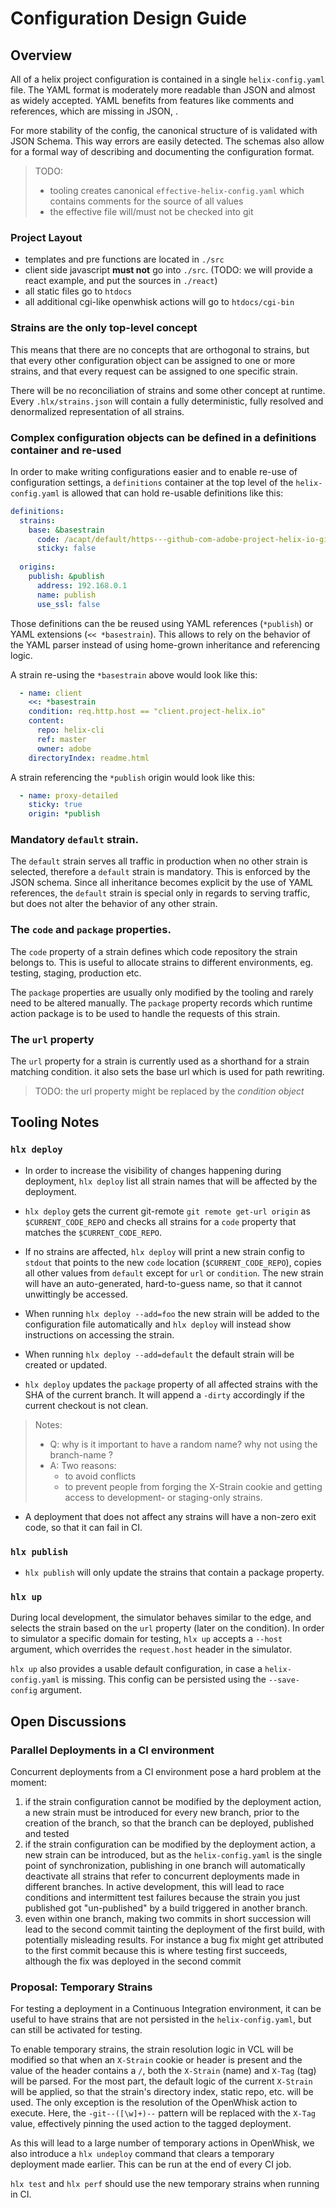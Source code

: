 # Configuration Design Guide

## Overview

All of a helix project configuration is contained in a single `helix-config.yaml` file. The YAML format is moderately more readable than JSON and almost as widely accepted. YAML benefits from features like comments and references, which are missing in JSON, .

For more stability of the config, the canonical structure of is validated with JSON Schema. This way errors are easily detected. The schemas also allow for a formal way of describing and documenting the configuration format. 

> TODO: 
> - tooling creates canonical `effective-helix-config.yaml` which contains comments for the source of all values
> - the effective file will/must not be checked into git

### Project Layout

- templates and pre functions are located in `./src`
- client side javascript **must not** go into `./src`. (TODO: we will provide a react example, and put the sources in `./react`)
- all static files go to `htdocs`
- all additional cgi-like openwhisk actions will go to `htdocs/cgi-bin`

### Strains are the only top-level concept

This means that there are no concepts that are orthogonal to strains, but that every other configuration object can be assigned to one or more strains, and that every request can be assigned to one specific strain.

There will be no reconciliation of strains and some other concept at runtime. Every `.hlx/strains.json` will contain a fully deterministic, fully resolved and denormalized representation of all strains.

### Complex configuration objects can be defined in a definitions container and re-used

In order to make writing configurations easier and to enable re-use of configuration settings, a `definitions` container at the top level of the `helix-config.yaml` is allowed that can hold re-usable definitions like this:

```yaml
definitions:
  strains:
    base: &basestrain
      code: /acapt/default/https---github-com-adobe-project-helix-io-git--master--
      sticky: false
    
  origins:
    publish: &publish
      address: 192.168.0.1
      name: publish
      use_ssl: false
```

Those definitions can the be reused using YAML references (`*publish`) or YAML extensions (`<< *basestrain`). This allows to rely on the behavior of the YAML parser instead of using home-grown inheritance and referencing logic.

A strain re-using the `*basestrain` above would look like this:

```yaml
  - name: client
    <<: *basestrain
    condition: req.http.host == "client.project-helix.io"
    content:
      repo: helix-cli
      ref: master
      owner: adobe
    directoryIndex: readme.html
```

A strain referencing the `*publish` origin would look like this:
```yaml
  - name: proxy-detailed
    sticky: true
    origin: *publish
```

### Mandatory `default` strain. 

The `default` strain serves all traffic in production when no other strain is selected, therefore a `default` strain is mandatory. This is enforced by the JSON schema. Since all inheritance becomes explicit by the use of YAML references, the `default` strain is special only in regards to serving traffic, but does not alter the behavior of any other strain.

### The `code` and `package` properties.

The `code` property of a strain defines which code repository the strain belongs to. This is useful to allocate strains to different environments, eg. testing, staging, production etc.

The `package` properties are usually only modified by the tooling and rarely need to be altered manually. The `package` property records which runtime action package is to be used to handle the requests of this strain.

### The `url` property

The `url` property for a strain is currently used as a shorthand for a strain matching condition. it also sets the base url which is used for path rewriting. 

> TODO: the url property might be replaced by the _condition object_ 
 
 
## Tooling Notes

### `hlx deploy`

- In order to increase the visibility of changes happening during deployment, `hlx deploy` list all strain names that will be affected by the deployment.

- `hlx deploy` gets the current git-remote `git remote get-url origin` as `$CURRENT_CODE_REPO` and checks all strains for a `code` property that matches the `$CURRENT_CODE_REPO`.

- If no strains are affected, `hlx deploy` will print a new strain config to `stdout` that points to the new `code` location (`$CURRENT_CODE_REPO`), copies all other values from `default` except for `url` or `condition`. The new strain will have an auto-generated, hard-to-guess name, so that it cannot unwittingly be accessed.

- When running `hlx deploy --add=foo` the new strain will be added to the configuration file automatically and `hlx deploy` will instead show instructions on accessing the strain.

- When running `hlx deploy --add=default` the default strain will be created or updated.

- `hlx deploy` updates the `package` property of all affected strains with the SHA of the current branch. It will append a `-dirty` accordingly if the current checkout is not clean.

> Notes:
> - Q: why is it important to have a random name? why not using the branch-name ?
> - A: Two reasons:
>      - to avoid conflicts
>      - to prevent people from forging the X-Strain cookie and getting access to development- or staging-only strains.

- A deployment that does not affect any strains will have a non-zero exit code, so that it can fail in CI.

### `hlx publish`

- `hlx publish` will only update the strains that contain a package property.

### `hlx up`

During local development, the simulator behaves similar to the edge, and selects the strain based on the `url` property (later  on the condition).
In order to simulator a specific domain for testing, `hlx up` accepts a `--host` argument, which overrides the `request.host` header in the simulator.

`hlx up` also provides a usable default configuration, in case a `helix-config.yaml` is missing. This config can be persisted using the `--save-config` argument.

## Open Discussions

### Parallel Deployments in a CI environment

Concurrent deployments from a CI environment pose a hard problem at the moment:

1. if the strain configuration cannot be modified by the deployment action, a new strain must be introduced for every new branch, prior to the creation of the branch, so that the branch can be deployed, published and tested
2. if the strain configuration can be modified by the deployment action, a new strain can be introduced, but as the `helix-config.yaml` is the single point of synchronization, publishing in one branch will automatically deactivate all strains that refer to concurrent deployments made in different branches. In active development, this will lead to race conditions and intermittent test failures because the strain you just published got "un-published" by a build triggered in another branch.
3. even within one branch, making two commits in short succession will lead to the second commit tainting the deployment of the first build, with potentially misleading results. For instance a bug fix might get attributed to the first commit because this is where testing first succeeds, although the fix was deployed in the second commit


### Proposal: Temporary Strains

For testing a deployment in a Continuous Integration environment, it can be useful to have strains that are not persisted in the `helix-config.yaml`, but can still be activated for testing.

To enable temporary strains, the strain resolution logic in VCL will be modified so that when an `X-Strain` cookie or header is present and the value of the header contains a `/`, both the `X-Strain` (name) and `X-Tag` (tag) will be parsed. 
For the most part, the default logic of the current `X-Strain` will be applied, so that the strain's directory index, static repo, etc. will be used. The only exception is the resolution of the OpenWhisk action to execute.
Here, the `-git--([\w]+)--` pattern will be replaced with the `X-Tag` value, effectively pinning the used action to the tagged deployment. 

As this will lead to a large number of temporary actions in OpenWhisk, we also introduce a `hlx undeploy` command that clears a temporary deployment made earlier. This can be run at the end of every CI job.

`hlx test` and `hlx perf` should use the new temporary strains when running in CI.
